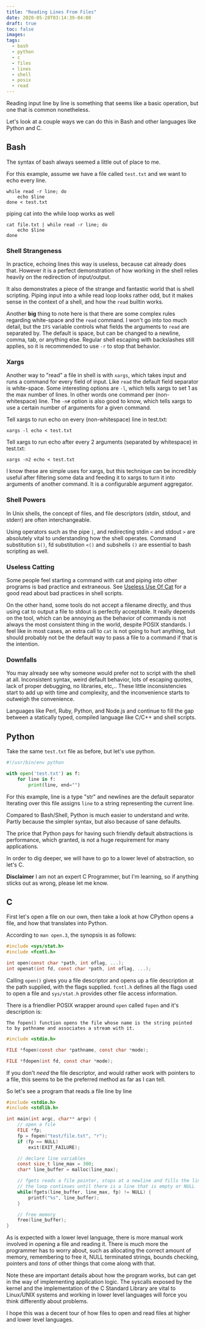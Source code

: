 ```yaml
---
title: "Reading Lines From Files"
date: 2020-05-28T03:14:39-04:00
draft: true
toc: false
images:
tags: 
  - bash
  - python
  - c
  - files
  - lines
  - shell
  - posix
  - read
---
```


Reading input line by line is something that seems like a basic
operation, but one that is common nonetheless.

Let's look at a couple ways we can do this in Bash and other languages like Python and C.

## Bash

The syntax of bash always seemed a little out of place to me.

For this example, assume we have a file called `test.txt` and we want
to echo every line.

```shell
while read -r line; do
    echo $line
done < test.txt
```

piping cat into the while loop works as well

```shell
cat file.txt | while read -r line; do
    echo $line
done
```

### Shell Strangeness

In practice, echoing lines this way is useless, because cat already does that.
However it is a perfect demonstration of how working in the shell relies
heavily on the redirection of input/output.

It also demonstrates a piece of the strange and fantastic world that is shell scripting.
Piping input into a while read loop looks rather odd, but it makes sense in the
context of a shell, and how the `read` builtin works.

Another **big** thing to note here is that there are some complex rules regarding white-space
and the `read` command. I won't go into too much detail, but the `IFS` variable 
controls what fields the arguments to `read` are separated by. The default is space, but can be changed
to a newline, comma, tab, or anything else. Regular shell escaping with backslashes still applies,
so it is recommended to use `-r` to stop that behavior.

### Xargs

Another way to "read" a file in shell is with `xargs`, which takes input and runs a command for every field of input.
Like `read` the default field separator is white-space. Some interesting options are `-l`, which tells xargs
to set 1 as the max number of lines. In other words one command per (non-whitespace) line. The `-n#` option
is also good to know, which tells xargs to use a certain number of arguments for a given command.

Tell xargs to run echo on every (non-whitespace) line in test.txt:

```shell
xargs -l echo < test.txt
```

Tell xargs to run echo after every 2 arguments (separated by whitespace) in test.txt:

```shell
xargs -n2 echo < test.txt
```

I know these are simple uses for xargs, but this technique can be
incredibly useful after filtering some data and feeding it to xargs
to turn it into arguments of another command.
It is a configurable argument aggregator.

### Shell Powers

In Unix shells, the concept of files, and file descriptors (stdin, stdout, and stderr) are often interchangeable.

Using operators such as the pipe `|`, and redirecting stdin `<` and stdout `>` are absolutely vital to
understanding how the shell operates. Command substitution `$()`, fd substitution `<()` and subshells `()` are essential to
bash scripting as well.

### Useless Catting

Some people feel starting a command with cat and piping into other programs is bad practice and extraneous.
See [Useless Use Of Cat](http://porkmail.org/era/unix/award.html#cat) for a good read about bad practices in shell scripts.

On the other hand, some tools do not accept a filename directly, and thus using cat to output a file
to stdout is perfectly acceptable. It really depends on the tool, which can be annoying as the behavior of commands
is not always the most consistent thing in the world, despite POSIX standards.
I feel like in most cases, an extra call to `cat` is not going to hurt anything, but should probably not be the default
way to pass a file to a command if that is the intention.

### Downfalls

You may already see why someone would prefer not to script with the shell at all.
Inconsistent syntax, weird default behavior, lots of escaping quotes, lack of proper debugging, no libraries, etc,..
These little inconsistencies start to add up with time and complexity, and the inconvenience starts to outweigh the convenience.

Languages like Perl, Ruby, Python, and Node.js and continue to fill the gap between a statically typed, compiled language 
like C/C++ and shell scripts.

## Python

Take the same `test.txt` file as before, but let's use python.

```python
#!/usr/bin/env python

with open('test.txt') as f:
    for line in f:
        print(line, end="")
```

For this example, line is a type "str" and newlines are the default separator
Iterating over this file assigns `line` to a string representing the current line.

Compared to Bash/Shell, Python is much easier to understand and write.
Partly because the simpler syntax, but also because of sane defaults.

The price that Python pays for having such friendly default abstractions is performance,
which granted, is not a huge requirement for many applications.

In order to dig deeper, we will have to go to a lower level of abstraction, so let's C. 

**Disclaimer** I am not an expert C Programmer, but I'm learning, so if anything
sticks out as wrong, please let me know.

## C

First let's open a file on our own, then take a look at how CPython opens a file, and
how that translates into Python.

According to `man open.3`, the synopsis is as follows:

```c
#include <sys/stat.h>
#include <fcntl.h>

int open(const char *path, int oflag, ...);
int openat(int fd, const char *path, int oflag, ...);
```

Calling `open()` gives you a file descriptor and opens up a file description at the path supplied, with the flags supplied.
`fcntl.h` defines all the flags used to open a file and `sys/stat.h` provides other file access information.

There is a friendlier POSIX wrapper around `open` called `fopen` and it's description is: 

	The fopen() function opens the file whose name is the string pointed to by pathname and associates a stream with it.

```c
#include <stdio.h>

FILE *fopen(const char *pathname, const char *mode);

FILE *fdopen(int fd, const char *mode);
```

If you don't *need* the file descriptor, and would rather work with pointers to a file,
this seems to be the preferred method as far as I can tell.

So let's see a program that reads a file line by line

```c
#include <stdio.h>
#include <stdlib.h>

int main(int argc, char** argv) {
    // open a file
    FILE *fp;
    fp = fopen("test/file.txt", "r");
    if (fp == NULL)
        exit(EXIT_FAILURE);

    // declare line variables
    const size_t line_max = 300;
    char* line_buffer = malloc(line_max);

    // fgets reads a file pointer, stops at a newline and fills the line_buffer until line_max
    // the loop continues until there is a line that is empty or NULL
    while(fgets(line_buffer, line_max, fp) != NULL) {
        printf("%s", line_buffer);
    }

    // free memory
    free(line_buffer);
}
```

As is expected with a lower level language, there is more manual work involved in opening a file and reading it.
There is much more the programmer has to worry about, such as allocating the correct amount of memory, remembering to free
it, NULL terminated strings, bounds checking, pointers and *tons* of other things that come along with that.

Note these are important details about how the program works, but can get in the way of implementing application logic.
The syscalls exposed by the kernel and the implementation of the C Standard Library are vital to Linux/UNIX systems
and working in lower level languages will force you think differently about problems.

I hope this was a decent tour of how files to open and read files at higher and lower level languages.

